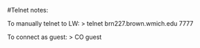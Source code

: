 #Telnet notes:

To manually telnet to LW:
	> telnet brn227.brown.wmich.edu 7777

To connect as guest:
	> CO guest
